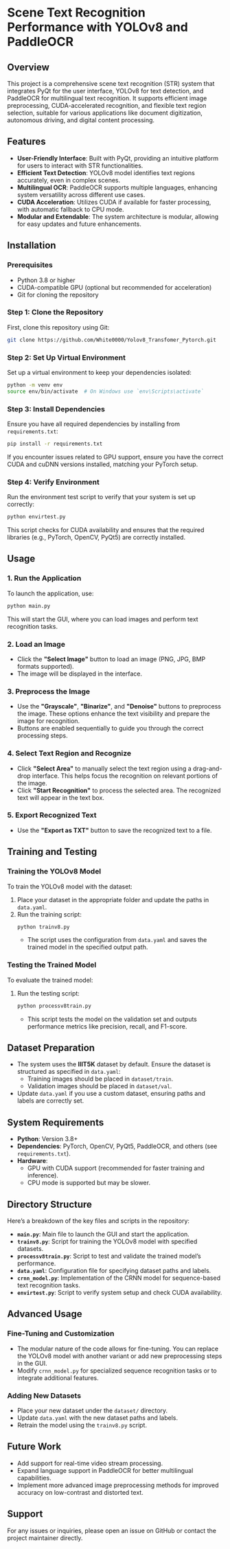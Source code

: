 # Scene Text Recognition Performance with YOLOv8 and PaddleOCR

## Overview
This project is a comprehensive scene text recognition (STR) system that integrates PyQt for the user interface, YOLOv8 for text detection, and PaddleOCR for multilingual text recognition. It supports efficient image preprocessing, CUDA-accelerated recognition, and flexible text region selection, suitable for various applications like document digitization, autonomous driving, and digital content processing.

## Features
- **User-Friendly Interface**: Built with PyQt, providing an intuitive platform for users to interact with STR functionalities.
- **Efficient Text Detection**: YOLOv8 model identifies text regions accurately, even in complex scenes.
- **Multilingual OCR**: PaddleOCR supports multiple languages, enhancing system versatility across different use cases.
- **CUDA Acceleration**: Utilizes CUDA if available for faster processing, with automatic fallback to CPU mode.
- **Modular and Extendable**: The system architecture is modular, allowing for easy updates and future enhancements.

## Installation

### Prerequisites
- Python 3.8 or higher
- CUDA-compatible GPU (optional but recommended for acceleration)
- Git for cloning the repository

### Step 1: Clone the Repository
First, clone this repository using Git:
```bash
git clone https://github.com/White0000/Yolov8_Transfomer_Pytorch.git
```

### Step 2: Set Up Virtual Environment

Set up a virtual environment to keep your dependencies isolated:
```bash
python -m venv env
source env/bin/activate  # On Windows use `env\Scripts\activate`
```

### Step 3: Install Dependencies
Ensure you have all required dependencies by installing from `requirements.txt`:
```bash
pip install -r requirements.txt
```
If you encounter issues related to GPU support, ensure you have the correct CUDA and cuDNN versions installed, matching your PyTorch setup.

### Step 4: Verify Environment
Run the environment test script to verify that your system is set up correctly:
```bash
python envirtest.py
```
This script checks for CUDA availability and ensures that the required libraries (e.g., PyTorch, OpenCV, PyQt5) are correctly installed.

## Usage

### 1. Run the Application
To launch the application, use:
```bash
python main.py
```
This will start the GUI, where you can load images and perform text recognition tasks.

### 2. Load an Image
- Click the **"Select Image"** button to load an image (PNG, JPG, BMP formats supported).
- The image will be displayed in the interface.

### 3. Preprocess the Image
- Use the **"Grayscale"**, **"Binarize"**, and **"Denoise"** buttons to preprocess the image. These options enhance the text visibility and prepare the image for recognition.
- Buttons are enabled sequentially to guide you through the correct processing steps.

### 4. Select Text Region and Recognize
- Click **"Select Area"** to manually select the text region using a drag-and-drop interface. This helps focus the recognition on relevant portions of the image.
- Click **"Start Recognition"** to process the selected area. The recognized text will appear in the text box.

### 5. Export Recognized Text
- Use the **"Export as TXT"** button to save the recognized text to a file.

## Training and Testing

### Training the YOLOv8 Model
To train the YOLOv8 model with the dataset:
1. Place your dataset in the appropriate folder and update the paths in `data.yaml`.
2. Run the training script:
   ```bash
   python trainv8.py
   ```
   - The script uses the configuration from `data.yaml` and saves the trained model in the specified output path.

### Testing the Trained Model
To evaluate the trained model:
1. Run the testing script:
   ```bash
   python processv8train.py
   ```
   - This script tests the model on the validation set and outputs performance metrics like precision, recall, and F1-score.

## Dataset Preparation
- The system uses the **IIIT5K** dataset by default. Ensure the dataset is structured as specified in `data.yaml`:
  - Training images should be placed in `dataset/train`.
  - Validation images should be placed in `dataset/val`.
- Update `data.yaml` if you use a custom dataset, ensuring paths and labels are correctly set.

## System Requirements
- **Python**: Version 3.8+
- **Dependencies**: PyTorch, OpenCV, PyQt5, PaddleOCR, and others (see `requirements.txt`).
- **Hardware**: 
  - GPU with CUDA support (recommended for faster training and inference).
  - CPU mode is supported but may be slower.

## Directory Structure
Here’s a breakdown of the key files and scripts in the repository:

- **`main.py`**: Main file to launch the GUI and start the application.
- **`trainv8.py`**: Script for training the YOLOv8 model with specified datasets.
- **`processv8train.py`**: Script to test and validate the trained model’s performance.
- **`data.yaml`**: Configuration file for specifying dataset paths and labels.
- **`crnn_model.py`**: Implementation of the CRNN model for sequence-based text recognition tasks.
- **`envirtest.py`**: Script to verify system setup and check CUDA availability.

## Advanced Usage
### Fine-Tuning and Customization
- The modular nature of the code allows for fine-tuning. You can replace the YOLOv8 model with another variant or add new preprocessing steps in the GUI.
- Modify `crnn_model.py` for specialized sequence recognition tasks or to integrate additional features.

### Adding New Datasets
- Place your new dataset under the `dataset/` directory.
- Update `data.yaml` with the new dataset paths and labels.
- Retrain the model using the `trainv8.py` script.

## Future Work
- Add support for real-time video stream processing.
- Expand language support in PaddleOCR for better multilingual capabilities.
- Implement more advanced image preprocessing methods for improved accuracy on low-contrast and distorted text.

## Support
For any issues or inquiries, please open an issue on GitHub or contact the project maintainer directly.
